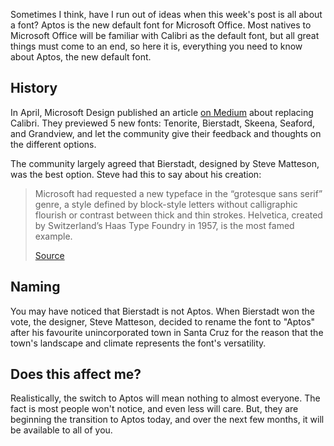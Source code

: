 <!-- 
# title: After 15 years, Microsoft is changing the default font
# description: After 15 years of using Calibri, Microsoft is dropping it as the default Office font to replace it with Aptos
# seo-description: Microsoft is dropping Calibri after 15 years, what's next?
# category: Tech News
# keywords: aptos, calibri, font, word, microsoft, new font, new word font, bierstadt, office, office365
# image: aptos.png
# date: 2023-7-14
-->
Sometimes I think, have I run out of ideas when this week's post is all about a font? Aptos is the new default font for Microsoft Office. Most natives to Microsoft Office will be familiar with Calibri as the default font, but all great things must come to an end, so here it is, everything you need to know about Aptos, the new default font.

## History
In April, Microsoft Design published an article [on Medium](https://medium.com/microsoft-design/beyond-calibri-finding-the-next-microsoft-365-default-font-5ef83f028be2) about replacing Calibri. They previewed 5 new fonts: Tenorite, Bierstadt, Skeena, Seaford, and Grandview, and let the community give their feedback and thoughts on the different options.

The community largely agreed that Bierstadt, designed by Steve Matteson, was the best option. Steve had this to say about his creation:
> Microsoft had requested a new typeface in the “grotesque sans serif” genre, a style defined by block-style letters without calligraphic flourish or contrast between thick and thin strokes. Helvetica, created by Switzerland’s Haas Type Foundry in 1957, is the most famed example.
>
> [Source](https://medium.com/microsoft-design/beyond-calibri-finding-the-next-microsoft-365-default-font-5ef83f028be2)

## Naming
You may have noticed that Bierstadt is not Aptos. When Bierstadt won the vote, the designer, Steve Matteson, decided to rename the font to "Aptos" after his favourite unincorporated town in Santa Cruz for the reason that the town's landscape and climate represents the font's versatility.

## Does this affect me?
Realistically, the switch to Aptos will mean nothing to almost everyone. The fact is most people won't notice, and even less will care. But, they are beginning the transition to Aptos today, and over the next few months, it will be available to all of you.